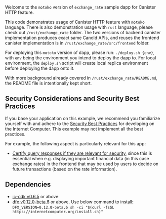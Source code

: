Welcome to the `motoko` version of `exchange_rate` sample dapp for Canister HTTP feature.

This code demonstrates usage of Canister HTTP feature with `motoko` language. There is 
also demonstration usage with `rust` language, please check out `/rust/exchange_rate` folder. 
The two versions of backend canister implementation produces exact same Candid APIs, and reuses
the frontend canister implementation is in `/rust/exchange_rate/src/frontend` folder. 

For deploying this `motoko` version of dapp, please run: `./deploy.sh {env}`, with `env` being
the environment you intend to deploy the dapp to. For local environment, the `deploy.sh` script
will create local replica environment before deploying the dapp onto it.

With more background already covered in `/rust/exchange_rate/README.md`, the README file is
intentionally kept short.

## Security Considerations and Security Best Practices

If you base your application on this example, we recommend you familiarize yourself with and adhere to the [Security Best Practices](https://internetcomputer.org/docs/current/references/security/) for developing on the Internet Computer. This example may not implement all the best practices.

For example, the following aspect is particularly relevant for this app:
* [Certify query responses if they are relevant for security](https://internetcomputer.org/docs/current/references/security/general-security-best-practices#certify-query-responses-if-they-are-relevant-for-security), since this is essential when e.g. displaying important financial data (in this case exchange rates) in the frontend that may be used by users to decide on future transactions (based on the rate information).

## Dependencies
- [ic-cdk v0.6.5](https://crates.io/crates/ic-cdk/0.6.5) or above
- [dfx v0.12.0-beta.6](https://github.com/dfinity/sdk/releases/tag/0.12.0-beta.6) or above.
Use below command to install:
```DFX_VERSION=0.12.0-beta.6 sh -ci "$(curl -fsSL https://internetcomputer.org/install.sh)"```
